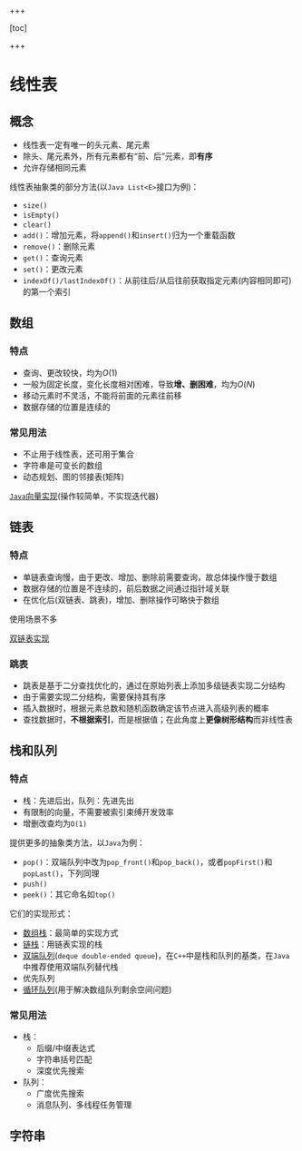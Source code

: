 +++

[toc]

+++

# 线性表

## 概念

- 线性表一定有唯一的头元素、尾元素
- 除头、尾元素外，所有元素都有“前、后”元素，即**有序**
- 允许存储相同元素

线性表抽象类的部分方法(以`Java List<E>`接口为例)：

- `size()`
- `isEmpty()`
- `clear()`
- `add()`：增加元素，将`append()`和`insert()`归为一个重载函数
- `remove()`：删除元素
- `get()`：查询元素
- `set()`：更改元素
- `indexOf()/lastIndexOf()`：从前往后/从后往前获取指定元素(内容相同即可)的第一个索引

## 数组

### 特点

- 查询、更改较快，均为$O(1)$
- 一般为固定长度，变化长度相对困难，导致**增、删困难**，均为$O(N)$
- 移动元素时不灵活，不能将前面的元素往前移
- 数据存储的位置是连续的

### 常见用法

- 不止用于线性表，还可用于集合
- 字符串是可变长的数组
- 动态规划、图的邻接表(矩阵)

[`Java`向量实现](Code\MVector.java)(操作较简单，不实现迭代器)

## 链表

### 特点

- 单链表查询慢，由于更改、增加、删除前需要查询，故总体操作慢于数组
- 数据存储的位置是不连续的，前后数据之间通过指针域关联
- 在优化后(双链表、跳表)，增加、删除操作可略快于数组

使用场景不多

[双链表实现](Code\MList.java)

### 跳表

- 跳表是基于二分查找优化的，通过在原始列表上添加多级链表实现二分结构
- 由于需要实现二分结构，需要保持其有序
- 插入数据时，根据元素总数和随机函数确定该节点进入高级列表的概率
- 查找数据时，**不根据索引**，而是根据值；在此角度上**更像树形结构**而非线性表

## 栈和队列

### 特点

- 栈：先进后出，队列：先进先出
- 有限制的向量，不需要被索引束缚开发效率
- 增删改查均为`O(1)`

提供更多的抽象类方法，以`Java`为例：

- `pop()`：双端队列中改为`pop_front()`和`pop_back()`，或者`popFirst()`和`popLast()`，下列同理
- `push()`
- `peek()`：其它命名如`top()`

它们的实现形式：

- [数组栈](Code\MStack.java)：最简单的实现方式
- [链栈](Code\MLinkStack.java)：用链表实现的栈
- [双端队列](Code\MDeque.java)(`deque double-ended queue`)，在`C++`中是栈和队列的基类，在`Java`中推荐使用双端队列替代栈
- 优先队列
- [循环队列](Code\MDeque.java)(用于解决数组队列剩余空间问题)

### 常见用法

- 栈：
  - 后缀/中缀表达式
  - 字符串括号匹配
  - 深度优先搜索
- 队列：
  - 广度优先搜索
  - 消息队列、多线程任务管理

## 字符串

